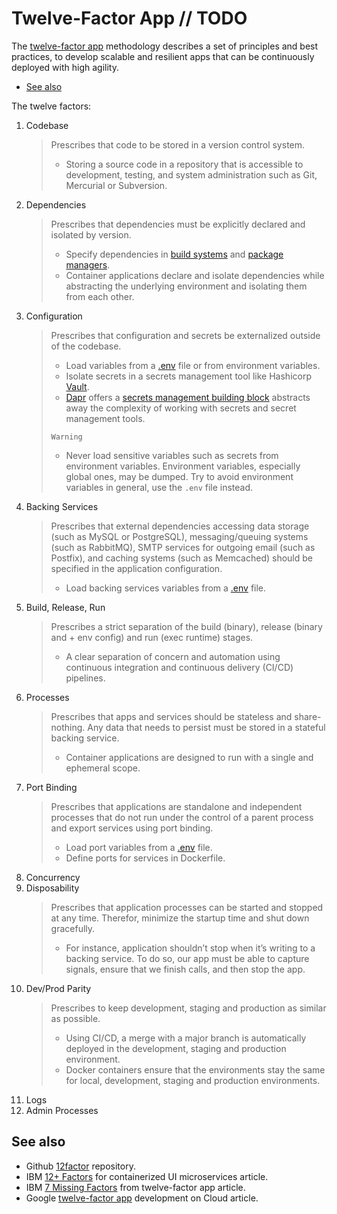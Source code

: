 # Twelve-Factor App // TODO

The [twelve-factor app](https://12factor.net/) methodology describes a set of principles and best practices, to develop scalable and resilient apps that can be continuously deployed with high agility.

- [See also](#see-also)

The twelve factors:

1. Codebase
   > Prescribes that code to be stored in a version control system.
   >
   > - Storing  a source code in a repository that is accessible to development, testing, and system administration such as Git, Mercurial or Subversion.
   >
2. Dependencies
   > Prescribes that dependencies must be explicitly declared and isolated by version.
   >
   > - Specify dependencies in [build systems](build-sytems.md) and [package managers](package-managers.md).
   > - Container applications declare and isolate dependencies while abstracting the underlying environment and isolating them from each other.
   >
3. Configuration
   > Prescribes that configuration and secrets be externalized outside of the codebase.
   >
   > - Load variables from a [.env](https://github.com/motdotla/dotenv) file or from environment variables.
   > - Isolate secrets in a secrets management tool like Hashicorp [Vault](https://github.com/hashicorp/vault).
   > - [Dapr](https://github.com/dapr/dapr) offers a [secrets management building block](https://docs.dapr.io/developing-applications/building-blocks/secrets/secrets-overview/) abstracts away the complexity of working with secrets and secret management tools.
   >
   > `Warning`
   >
   > - Never load sensitive variables such as secrets from environment variables. Environment variables, especially global ones, may be dumped. Try to avoid environment variables in general, use the `.env` file instead.
   >
4. Backing Services
   > Prescribes that external dependencies accessing data storage (such as MySQL or PostgreSQL), messaging/queuing systems (such as RabbitMQ), SMTP services for outgoing email (such as Postfix), and caching systems (such as Memcached) should be specified in the application configuration.
   >
   > - Load backing services variables from a [.env](https://github.com/motdotla/dotenv) file.
   >
5. Build, Release, Run
   > Prescribes a strict separation of the build (binary), release (binary and + env config) and run (exec runtime) stages.
   >
   > - A clear separation of concern and automation using continuous integration and continuous delivery (CI/CD) pipelines.
   >
6. Processes
   > Prescribes that apps and services should be stateless and share-nothing. Any data that needs to persist must be stored in a stateful backing service.
   >
   > - Container applications are designed to run with a single and ephemeral scope.
   >
7. Port Binding
   > Prescribes that applications are standalone and independent processes that do not run under the control of a parent process and export services using port binding.
   >
   > - Load port variables from a [.env](https://github.com/motdotla/dotenv) file.
   > - Define ports for services in Dockerfile.
   >
8. Concurrency
9. Disposability
   > Prescribes that application processes can be started and stopped at any time. Therefor, minimize the startup time and shut down gracefully.
   >
   > - For instance, application shouldn’t stop when it’s writing to a backing service. To do so, our app must be able to capture signals, ensure that we finish calls, and then stop the app.
   >
10. Dev/Prod Parity
    > Prescribes to keep development, staging and production as similar as possible.
    >
    > - Using CI/CD, a merge with a major branch is automatically deployed in the development, staging and production environment.
    > - Docker containers ensure that the environments stay the same for local, development, staging and production environments.
    >
11. Logs
12. Admin Processes

## See also

- Github [12factor]((https://github.com/heroku/12factor)) repository.
- IBM [12+ Factors](https://www.ibm.com/cloud/blog/12-plus-factors-for-containerized-ui-microservices) for containerized UI microservices article.
- IBM [7 Missing Factors](https://www.ibm.com/cloud/blog/7-missing-factors-from-12-factor-applications) from twelve-factor app article.
- Google [twelve-factor app](https://cloud.google.com/architecture/twelve-factor-app-development-on-gcp?hl=en) development on Cloud article.

